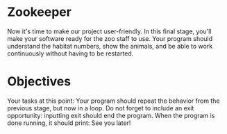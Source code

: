 # Zookeeper
Now it's time to make our project user-friendly. In this final stage, you'll make your software ready for the zoo staff to use. Your program should understand the habitat numbers, show the animals, and be able to work continuously without having to be restarted.

# Objectives
Your tasks at this point:
  Your program should repeat the behavior from the previous stage, but now in a loop.
  Do not forget to include an exit opportunity: inputting exit should end the program.
  When the program is done running, it should print: See you later!
